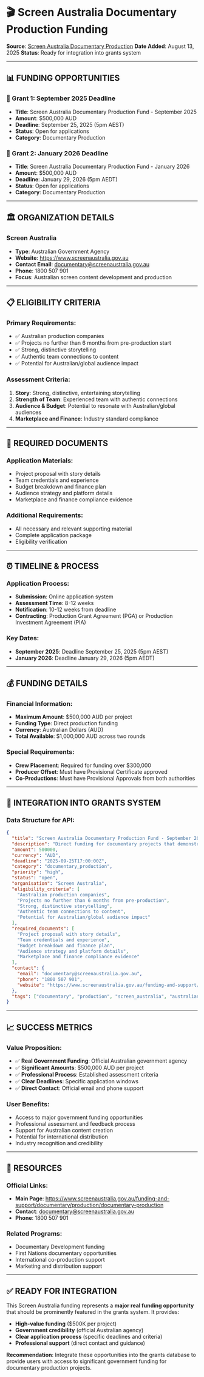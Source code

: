 # 🎬 **Screen Australia Documentary Production Funding**

**Source**: [Screen Australia Documentary Production](https://www.screenaustralia.gov.au/funding-and-support/documentary/production/documentary-production)
**Date Added**: August 13, 2025
**Status**: Ready for integration into grants system

---

## **📊 FUNDING OPPORTUNITIES**

### **🎯 Grant 1: September 2025 Deadline**
- **Title**: Screen Australia Documentary Production Fund - September 2025
- **Amount**: $500,000 AUD
- **Deadline**: September 25, 2025 (5pm AEST)
- **Status**: Open for applications
- **Category**: Documentary Production

### **🎯 Grant 2: January 2026 Deadline**
- **Title**: Screen Australia Documentary Production Fund - January 2026
- **Amount**: $500,000 AUD
- **Deadline**: January 29, 2026 (5pm AEDT)
- **Status**: Open for applications
- **Category**: Documentary Production

---

## **🏛️ ORGANIZATION DETAILS**

### **Screen Australia**
- **Type**: Australian Government Agency
- **Website**: https://www.screenaustralia.gov.au
- **Contact Email**: documentary@screenaustralia.gov.au
- **Phone**: 1800 507 901
- **Focus**: Australian screen content development and production

---

## **📋 ELIGIBILITY CRITERIA**

### **Primary Requirements:**
- ✅ Australian production companies
- ✅ Projects no further than 6 months from pre-production start
- ✅ Strong, distinctive storytelling
- ✅ Authentic team connections to content
- ✅ Potential for Australian/global audience impact

### **Assessment Criteria:**
1. **Story**: Strong, distinctive, entertaining storytelling
2. **Strength of Team**: Experienced team with authentic connections
3. **Audience & Budget**: Potential to resonate with Australian/global audiences
4. **Marketplace and Finance**: Industry standard compliance

---

## **📄 REQUIRED DOCUMENTS**

### **Application Materials:**
- Project proposal with story details
- Team credentials and experience
- Budget breakdown and finance plan
- Audience strategy and platform details
- Marketplace and finance compliance evidence

### **Additional Requirements:**
- All necessary and relevant supporting material
- Complete application package
- Eligibility verification

---

## **⏰ TIMELINE & PROCESS**

### **Application Process:**
- **Submission**: Online application system
- **Assessment Time**: 8-12 weeks
- **Notification**: 10-12 weeks from deadline
- **Contracting**: Production Grant Agreement (PGA) or Production Investment Agreement (PIA)

### **Key Dates:**
- **September 2025**: Deadline September 25, 2025 (5pm AEST)
- **January 2026**: Deadline January 29, 2026 (5pm AEDT)

---

## **💰 FUNDING DETAILS**

### **Financial Information:**
- **Maximum Amount**: $500,000 AUD per project
- **Funding Type**: Direct production funding
- **Currency**: Australian Dollars (AUD)
- **Total Available**: $1,000,000 AUD across two rounds

### **Special Requirements:**
- **Crew Placement**: Required for funding over $300,000
- **Producer Offset**: Must have Provisional Certificate approved
- **Co-Productions**: Must have Provisional Approvals from both authorities

---

## **🎯 INTEGRATION INTO GRANTS SYSTEM**

### **Data Structure for API:**
```json
{
  "title": "Screen Australia Documentary Production Fund - September 2025",
  "description": "Direct funding for documentary projects that demonstrate strong storytelling, distinctive content, and potential to resonate with Australian and global audiences. Projects must be no further than 6 months from pre-production start.",
  "amount": 500000,
  "currency": "AUD",
  "deadline": "2025-09-25T17:00:00Z",
  "category": "documentary_production",
  "priority": "high",
  "status": "open",
  "organisation": "Screen Australia",
  "eligibility_criteria": [
    "Australian production companies",
    "Projects no further than 6 months from pre-production",
    "Strong, distinctive storytelling",
    "Authentic team connections to content",
    "Potential for Australian/global audience impact"
  ],
  "required_documents": [
    "Project proposal with story details",
    "Team credentials and experience",
    "Budget breakdown and finance plan",
    "Audience strategy and platform details",
    "Marketplace and finance compliance evidence"
  ],
  "contact": {
    "email": "documentary@screenaustralia.gov.au",
    "phone": "1800 507 901",
    "website": "https://www.screenaustralia.gov.au/funding-and-support/documentary/production/documentary-production"
  },
  "tags": ["documentary", "production", "screen_australia", "australian_content", "storytelling"]
}
```

---

## **📈 SUCCESS METRICS**

### **Value Proposition:**
- ✅ **Real Government Funding**: Official Australian government agency
- ✅ **Significant Amounts**: $500,000 AUD per project
- ✅ **Professional Process**: Established assessment criteria
- ✅ **Clear Deadlines**: Specific application windows
- ✅ **Direct Contact**: Official email and phone support

### **User Benefits:**
- Access to major government funding opportunities
- Professional assessment and feedback process
- Support for Australian content creation
- Potential for international distribution
- Industry recognition and credibility

---

## **🔗 RESOURCES**

### **Official Links:**
- **Main Page**: https://www.screenaustralia.gov.au/funding-and-support/documentary/production/documentary-production
- **Contact**: documentary@screenaustralia.gov.au
- **Phone**: 1800 507 901

### **Related Programs:**
- Documentary Development funding
- First Nations documentary opportunities
- International co-production support
- Marketing and distribution support

---

## **✅ READY FOR INTEGRATION**

This Screen Australia funding represents a **major real funding opportunity** that should be prominently featured in the grants system. It provides:

- **High-value funding** ($500K per project)
- **Government credibility** (official Australian agency)
- **Clear application process** (specific deadlines and criteria)
- **Professional support** (direct contact and guidance)

**Recommendation**: Integrate these opportunities into the grants database to provide users with access to significant government funding for documentary production projects.
